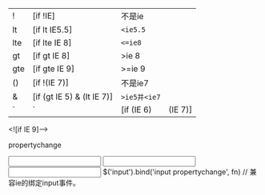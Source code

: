 
|||||
|-|-|-|-|
|!|[if !IE]|不是ie||
|lt|[if lt IE5.5]|`<ie5.5`||
|lte|[if lte IE 8]|`<=ie8`||
|gt|[if gt IE 8]|>ie 8||
|gte|[if gte IE 9]|>=ie 9||
|()|[if !(IE 7)]|不是ie7||
|&|[if (gt IE 5) & (lt IE 7)]|`>ie5并<ie7`||
|`|`|[if (IE 6) | (IE 7)]|ie 6 或 ie 7||

<![if IE 9]-->
<!end if-->

propertychange

<input onchange="fn" />
<input oninput="fn" />
<input onpropertychange="fn" />
$('input').bind('input propertychange', fn) // 兼容ie的绑定input事件。

